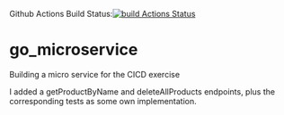 Github Actions Build Status:[![build Actions Status](https://github.com/FunMan88/go_microservice/workflows/Go/badge.svg)](https://github.com/FunMan88/go_microservice/actions)

# go_microservice
Building a micro service for the CICD exercise

I added a getProductByName and deleteAllProducts endpoints, plus the corresponding tests as some own implementation.
